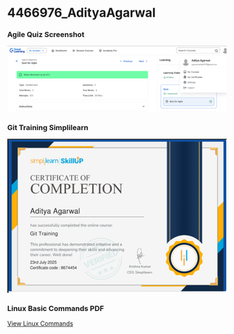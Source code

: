 # 4466976_AdityaAgarwal

### Agile Quiz Screenshot
![Agile Quiz](./SDLC/agile_quiz.png)

### Git Training Simplilearn
![Git training Simplilern](./Git/Git_Simplilearn.png)


### Linux Basic Commands PDF
[View Linux Commands](./Linux/linux%20commands.pdf)



